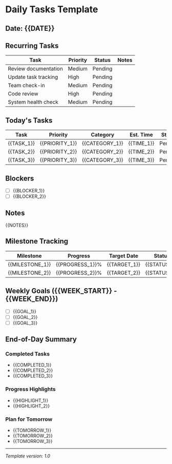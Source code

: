 # Daily Tasks Template

## Date: {{DATE}}

## Recurring Tasks

| Task | Priority | Status | Notes |
|------|----------|--------|-------|
| Review documentation | Medium | Pending | |
| Update task tracking | High | Pending | |
| Team check-in | Medium | Pending | |
| Code review | High | Pending | |
| System health check | Medium | Pending | |

## Today's Tasks

| Task | Priority | Category | Est. Time | Status | Notes |
|------|----------|----------|-----------|--------|-------|
| {{TASK_1}} | {{PRIORITY_1}} | {{CATEGORY_1}} | {{TIME_1}} | Pending | |
| {{TASK_2}} | {{PRIORITY_2}} | {{CATEGORY_2}} | {{TIME_2}} | Pending | |
| {{TASK_3}} | {{PRIORITY_3}} | {{CATEGORY_3}} | {{TIME_3}} | Pending | |

## Blockers

- [ ] {{BLOCKER_1}}
- [ ] {{BLOCKER_2}}

## Notes

{{NOTES}}

## Milestone Tracking

| Milestone | Progress | Target Date | Status |
|-----------|----------|-------------|--------|
| {{MILESTONE_1}} | {{PROGRESS_1}}% | {{TARGET_1}} | {{STATUS_1}} |
| {{MILESTONE_2}} | {{PROGRESS_2}}% | {{TARGET_2}} | {{STATUS_2}} |

## Weekly Goals ({{WEEK_START}} - {{WEEK_END}})

- [ ] {{GOAL_1}}
- [ ] {{GOAL_2}}
- [ ] {{GOAL_3}}

## End-of-Day Summary

### Completed Tasks
- {{COMPLETED_1}}
- {{COMPLETED_2}}
- {{COMPLETED_3}}

### Progress Highlights
- {{HIGHLIGHT_1}}
- {{HIGHLIGHT_2}}

### Plan for Tomorrow
- {{TOMORROW_1}}
- {{TOMORROW_2}}
- {{TOMORROW_3}}

---
*Template version: 1.0* 